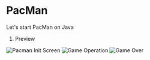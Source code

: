 # PacMan
Let's start PacMan on Java
1. Preview

![Pacman Init Screen](https://user-images.githubusercontent.com/96816327/160403312-b39ed6fd-5fc8-4c30-ab03-9da06021336b.PNG)
![Game Operation](https://user-images.githubusercontent.com/96816327/160403439-894c82e4-6e5e-4417-bca3-e38a0e7f8ed3.PNG)
![Game Over](https://user-images.githubusercontent.com/96816327/160403597-faaa366c-5388-4d1e-a7b4-5834d8623f72.PNG)

